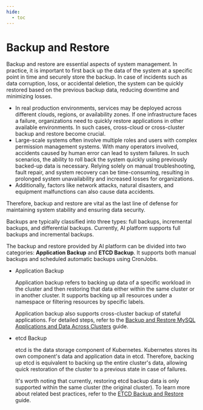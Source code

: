 ```yaml
---
hide:
  - toc
---
```


# Backup and Restore

Backup and restore are essential aspects of system management. In practice, it is important to
first back up the data of the system at a specific point in time and securely store the backup.
In case of incidents such as data corruption, loss, or accidental deletion, the system can be
quickly restored based on the previous backup data, reducing downtime and minimizing losses.

- In real production environments, services may be deployed across different clouds, regions,
  or availability zones. If one infrastructure faces a failure, organizations need to quickly
  restore applications in other available environments. In such cases, cross-cloud or cross-cluster
  backup and restore become crucial.
- Large-scale systems often involve multiple roles and users with complex permission management systems.
  With many operators involved, accidents caused by human error can lead to system failures.
  In such scenarios, the ability to roll back the system quickly using previously backed-up data
  is necessary. Relying solely on manual troubleshooting, fault repair, and system recovery can
  be time-consuming, resulting in prolonged system unavailability and increased losses for organizations.
- Additionally, factors like network attacks, natural disasters, and equipment malfunctions can
  also cause data accidents.

Therefore, backup and restore are vital as the last line of defense for maintaining system stability
and ensuring data security.

Backups are typically classified into three types: full backups, incremental backups,
and differential backups. Currently, AI platform supports full backups and incremental backups.

The backup and restore provided by AI platform can be divided into two categories:
**Application Backup** and **ETCD Backup**. It supports both manual backups
and scheduled automatic backups using CronJobs.

- Application Backup

    Application backup refers to backing up data of a specific workload in the cluster and then
    restoring that data either within the same cluster or in another cluster. It supports backing up
    all resources under a namespace or filtering resources by specific labels.

    Application backup also supports cross-cluster backup of stateful applications.
    For detailed steps, refer to the [Backup and Restore MySQL Applications and Data Across Clusters](../best-practice/backup-mysql-on-nfs.md) guide.

- etcd Backup

    etcd is the data storage component of Kubernetes. Kubernetes stores its own component's data
    and application data in etcd. Therefore, backing up etcd is equivalent to backing up the
    entire cluster's data, allowing quick restoration of the cluster to a previous state in case of failures.

    It's worth noting that currently, restoring etcd backup data is only supported within the same
    cluster (the original cluster). To learn more about related best practices, refer to the
    [ETCD Backup and Restore](../best-practice/etcd-backup.md) guide.
